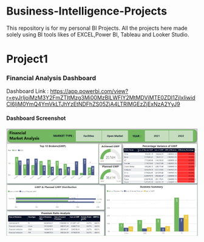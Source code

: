 # Business-Intelligence-Projects
This repository is for my personal BI Projects. All the projects here  made  solely using BI tools likes of EXCEL,Power BI, Tableau and Looker Studio.

# Project1
### Financial Analysis Dashboard
   Dashboard Link : https://app.powerbi.com/view?r=eyJrIjoiMzM3Y2FmZTItMzg3Mi00MzBlLWFlY2MtMDViMTE0ZDI1ZjIxIiwidCI6IjM0YmQ4YmVkLTJhYzEtNDFhZS05ZjA4LTRlMGEzZjExNzA2YyJ9
  
#### Dashboard Screenshot
   
![Dashboard](Dashboard.png)
